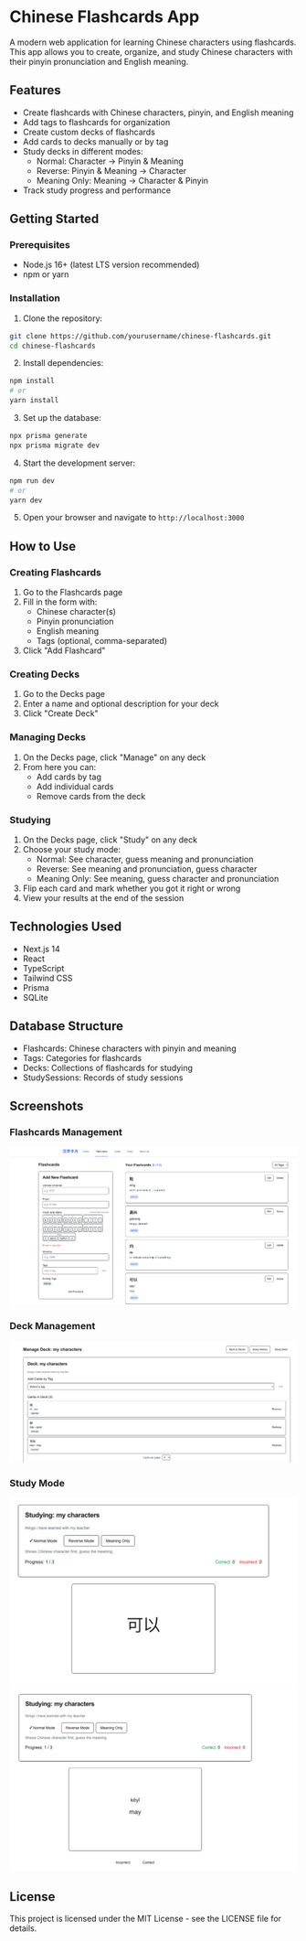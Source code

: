 # Chinese Flashcards App

A modern web application for learning Chinese characters using flashcards. This app allows you to create, organize, and study Chinese characters with their pinyin pronunciation and English meaning.

## Features

- Create flashcards with Chinese characters, pinyin, and English meaning
- Add tags to flashcards for organization
- Create custom decks of flashcards
- Add cards to decks manually or by tag
- Study decks in different modes:
  - Normal: Character → Pinyin & Meaning
  - Reverse: Pinyin & Meaning → Character
  - Meaning Only: Meaning → Character & Pinyin
- Track study progress and performance

## Getting Started

### Prerequisites

- Node.js 16+ (latest LTS version recommended)
- npm or yarn

### Installation

1. Clone the repository:
```bash
git clone https://github.com/yourusername/chinese-flashcards.git
cd chinese-flashcards
```

2. Install dependencies:
```bash
npm install
# or
yarn install
```

3. Set up the database:
```bash
npx prisma generate
npx prisma migrate dev
```

4. Start the development server:
```bash
npm run dev
# or
yarn dev
```

5. Open your browser and navigate to `http://localhost:3000`

## How to Use

### Creating Flashcards

1. Go to the Flashcards page
2. Fill in the form with:
   - Chinese character(s)
   - Pinyin pronunciation
   - English meaning
   - Tags (optional, comma-separated)
3. Click "Add Flashcard"

### Creating Decks

1. Go to the Decks page
2. Enter a name and optional description for your deck
3. Click "Create Deck"

### Managing Decks

1. On the Decks page, click "Manage" on any deck
2. From here you can:
   - Add cards by tag
   - Add individual cards
   - Remove cards from the deck

### Studying

1. On the Decks page, click "Study" on any deck
2. Choose your study mode:
   - Normal: See character, guess meaning and pronunciation
   - Reverse: See meaning and pronunciation, guess character
   - Meaning Only: See meaning, guess character and pronunciation
3. Flip each card and mark whether you got it right or wrong
4. View your results at the end of the session

## Technologies Used

- Next.js 14
- React
- TypeScript
- Tailwind CSS
- Prisma
- SQLite

## Database Structure

- Flashcards: Chinese characters with pinyin and meaning
- Tags: Categories for flashcards
- Decks: Collections of flashcards for studying
- StudySessions: Records of study sessions

## Screenshots

### Flashcards Management
![Flashcards Page](/public/fkashcards.png)

### Deck Management
![Deck Management](/public/deck.png)

### Study Mode
![Study Mode](/public/studying.png)
![Study Results](/public/studying_two.png)

## License

This project is licensed under the MIT License - see the LICENSE file for details.
